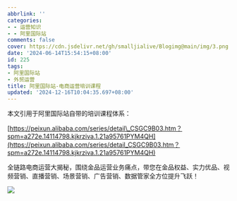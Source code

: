 ```yaml
---
abbrlink: ''
categories:
- - 运营知识
- - 阿里国际站
comments: false
cover: https://cdn.jsdelivr.net/gh/smalljialive/Blogimg@main/img/3.png
date: '2024-06-14T15:54:15+08:00'
id: 225
tags:
- 阿里国际站
- 外贸运营
title: 阿里国际站-电商运营培训课程
updated: '2024-12-16T10:04:35.697+08:00'
---
```

本文引用于阿里国际站自带的培训课程体系：

[https://peixun.alibaba.com/series/detail\_CSGC9B03.htm？spm=a272e.14114798.kjkrziva.1.21a95761PYM4QH](https://peixun.alibaba.com/series/detail_CSGC9B03.htm？spm=a272e.14114798.kjkrziva.1.21a95761PYM4QH)

全链路电商运营大揭秘，围绕金品运营业务痛点，带您在金品权益、实力优品、视频营销、直播营销、场景营销、广告营销、数据管家全方位提升飞跃！

![](https://cdn.jsdelivr.net/gh/smalljialive/Blogimg@main/img/3.png)
